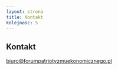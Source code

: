 ```yaml
---
layout: strona
title: Kontakt
kolejnosc: 5
---
```


## Kontakt ##

<a href="&#x6d;&#97;&#000105;&#x6c;&#116;&#111;&#58;&#98;&#000105;&#x75;&#x72;&#111;&#64;&#102;&#x6f;&#000114;&#x75;&#000109;&#x70;&#00097;&#x74;&#000114;&#000105;&#x6f;&#x74;&#x79;&#122;&#000109;&#117;&#101;&#x6b;&#111;&#x6e;&#000111;&#109;&#x69;&#x63;&#000122;&#x6e;&#000101;&#x67;&#000111;&#x2e;&#000112;&#x6c;">&#x62;&#x69;&#x75;&#000114;&#x6f;&#64;&#x66;&#111;&#x72;&#117;&#109;&#x70;&#97;&#000116;&#x72;&#x69;&#000111;&#x74;&#121;&#x7a;&#x6d;&#x75;&#x65;&#x6b;&#111;&#110;&#x6f;&#x6d;&#x69;&#x63;&#000122;&#x6e;&#000101;&#000103;&#111;&#46;&#x70;&#000108;</a>